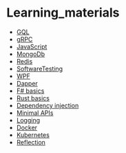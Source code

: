 # Learning_materials
<ul>
  <li><a href="https://github.com/aramzham/Learning_materials/tree/main/GQL">GQL</a></li>
  <li><a href="https://github.com/aramzham/Learning_materials/tree/main/gRPC">gRPC</a></li>
  <li><a href="https://github.com/aramzham/Learning_materials/tree/main/JavaScript">JavaScript</a></li>
  <li><a href="https://github.com/aramzham/Learning_materials/tree/main/MongoDb">MongoDb</a></li>
  <li><a href="https://github.com/aramzham/Learning_materials/tree/main/Redis">Redis</a></li>
  <li><a href="https://github.com/aramzham/Learning_materials/tree/main/SoftwareTesting">SoftwareTesting</a></li>
  <li><a href="https://github.com/aramzham/Learning_materials/tree/main/WPF">WPF</a></li>
  <li><a href="https://github.com/aramzham/Learning_materials/tree/main/Dapper">Dapper</a></li>
  <li><a href="https://github.com/aramzham/Learning_materials/tree/main/F%23">F# basics</a></li>
  <li><a href="https://github.com/aramzham/Learning_materials/tree/main/Rust">Rust basics</a></li>
  <li><a href="https://github.com/aramzham/Learning_materials/tree/main/DependencyInjection">Dependency injection</a></li>
<li><a href="https://github.com/aramzham/Learning_materials/tree/main/MinimalApis">Minimal APIs</a></li>
<li><a href="https://github.com/aramzham/Learning_materials/tree/main/Logging">Logging</a></li>
<li><a href="https://github.com/aramzham/Learning_materials/tree/main/Docker">Docker</a></li>
<li><a href="https://github.com/aramzham/Learning_materials/tree/main/Kubernetes">Kubernetes</a></li>
<li><a href="https://github.com/aramzham/Learning_materials/tree/main/Reflection">Reflection</a></li>
</ul>

